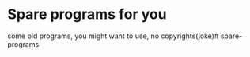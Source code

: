# Spare programs for you

some old programs, you might want to use, no copyrights(joke)#   s p a r e - p r o g r a m s  
 